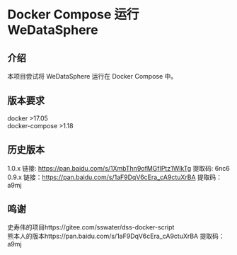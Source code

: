 # Docker Compose 运行 WeDataSphere
## 介绍
本项目尝试将 WeDataSphere 运行在 Docker Compose 中。

## 版本要求
docker >17.05  
docker-compose >1.18  

## 历史版本
1.0.x 链接: https://pan.baidu.com/s/1XmbThn9ofMGfIPtz1WlkTg 提取码: 6nc6   
0.9.x 链接：https://pan.baidu.com/s/1aF9DqV6cEra_cA9ctuXrBA 提取码：a9mj   

## 鸣谢
史寿伟的项目https://gitee.com/sswater/dss-docker-script  
熊本人的版本https://pan.baidu.com/s/1aF9DqV6cEra_cA9ctuXrBA 提取码：a9mj   